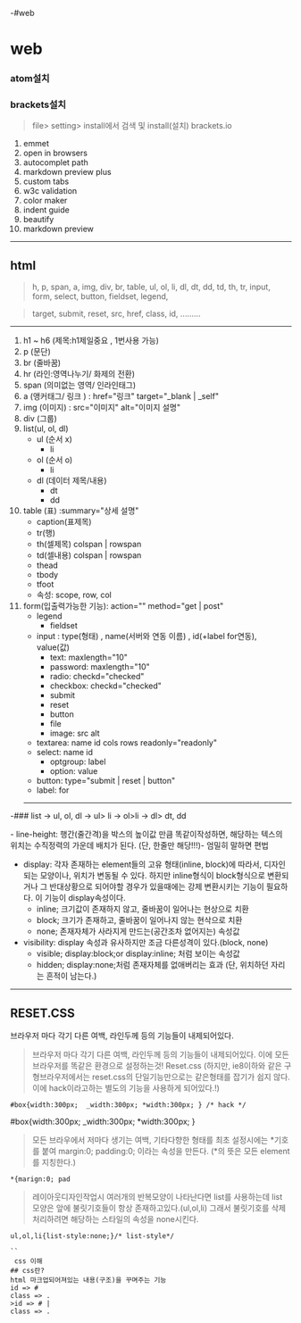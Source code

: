 -#web
# web

### atom설치
### brackets설치

> file> setting> install에서 검색 및 install(설치)
> brackets.io

1. emmet
2. open in browsers
3. autocomplet path
4. markdown preview plus
2. custom tabs
3. w3c validation
4. color maker
5. indent guide
6. beautify
7. markdown preview
___

## html

> h, p, span, a, img, div, br, table, ul, ol, li, dl, dt, dd, td, th, tr, input, form, select, button, fieldset, legend, 

> target, submit, reset, src, href, class, id, .........

___
1. h1 ~ h6 (제목:h1제일중요 , 1번사용 가능)
1. p (문단)
1. br (줄바꿈)
1. hr (라인:영역나누기/ 화제의 전환)
1. span (의미없는 영역/ 인라인태그)
1. a (앵커태그/ 링크 ) : href="링크" target="_blank | _self"
1. img (이미지) : src="이미지" alt="이미지 설명"
1. div (그룹)
1. list(ul, ol, dl)
	- ul (순서 x)
		- li
	- ol (순서 o)
		- li
	- dl (데이터  제목/내용)
		- dt
		- dd
1. table (표) :summary="상세 설명"
	- caption(표제목)
	- tr(행)
	- th(셀제목) colspan | rowspan
	- td(셀내용) colspan | rowspan
	- thead
	- tbody
	- tfoot
	- 속성: scope, row, col
1. form(입출력가능한 기능): action="" method="get | post"
	-	legend
		- fieldset
	- input : type(형태) , name(서버와 연동 이름) , id(+label for연동), value(값)
		- text: maxlength="10" 
		- password: maxlength="10" 
		- radio: checkd="checked"
		- checkbox: checkd="checked"
		- submit
		- reset
		- button
		- file
		- image: src alt
	- textarea: name id cols rows readonly="readonly"
	- select: name id 
		- optgroup: label
		- option: value
	- button: type="submit | reset | button"
	- label: for
	___


  
 -### list
 -> ul, ol, dl
 -> ul> li
 -> ol>li
 -> dl> dt, dd
 
-<!--  -->
 line-height: 행간(줄간격)을 박스의 높이값 만큼 똑같이작성하면, 
해당하는 텍스의 위치는 수직정력의 가운데 배치가 된다.
(단, 한줄만 해당!!!)- 엄밀히 말하면 편법
- display: 각자 존재하는 element들의 고유 형태(inline, block)에 따라서, 디자인되는 모양이나, 위치가 변동될 수 있다.
하지만 inline형식이 block형식으로 변환되거나 그 반대상황으로 되어야할 경우가 있을때에는 강제 변환시키는 기능이 필요하다. 이 기능이 display속성이다.
	* inline; 크기값이 존재하지 않고, 줄바꿈이 일어나는 현상으로 치환
	* block; 크기가 존재하고, 줄바꿈이 일어나지 않는 현삭으로 치환
	* none; 존재자체가 사라지게 만드는(공간조차 없어지는) 속성값
- visibility: display 속성과 유사하지만 조금 다른성격이 있다.(block, none)
	* visible; display:block;or display:inline; 처럼 보이는 속성값
	* hidden; display:none;처럼 존재자체를 없애버리는 효과
	(단, 위치하던 자리는 흔적이 남는다.)
___
## RESET.CSS
 브라우저 마다 각기 다른 여백, 라인두께 등의 기능들이 내제되어있다.
> 브라우저 마다 각기 다른 여백, 라인두께 등의 기능들이 내제되어있다.
 이에 모든 브라우저를 똑같은 환경으로 설정하는것! Reset.css
 (하지만, ie8이하와 같은 구형브라우저에서는 reset.css의 단일기능만으로는 같은형태를 잡기가 쉽지 않다. 
 이에 hack이라고하는 별도의 기능을 사용하게 되어있다.!)

```
#box{width:300px;  _width:300px; *width:300px; } /* hack */
 ```
#box{width:300px;  _width:300px; *width:300px; }

> 모든 브라우에서 저마다 생기는 여백, 기타다향한 형태를 최초 설정시에는 *기호를 붙여 margin:0; padding:0; 이라는 속성을 만든다.
(*의 뜻은 모든 element를 지칭한다.)
 
 ```
*{marign:0; pad
```


>레이아웃디자인작업시 여러개의 반복모양이 나타난다면 list를 사용하는데
list 모양은 앞에 불릿기호들이 항상 존재하고있다.(ul,ol,li)
그래서 불릿기호를 삭제처리하려면 해당하는 스타일의 속성을 none시킨다.

```
ul,ol,li{list-style:none;}/* list-style*/

``
 css 이해
## css란? 
html 마크업되어져있는 내용(구조)을 꾸며주는 기능
id => #
class => .
>id => # |
class => .  

```
<style type="text/css">
@ -53,23 +53,23 @@ ___
___
## RESET.CSS
> 브라우저 마다 각기 다른 여백, 라인두께 등의 기능들이 내제되어있다.
이에 모든 브라우저를 똑같은 환경으로 설정하는것! Reset.css
이에 모든 브라우저를 똑같은 환경으로 설정하는것! __Reset.css__
(하지만, ie8이하와 같은 구형브라우저에서는 reset.css의 단일기능만으로는 같은형태를 잡기가 쉽지 않다. 
이에 hack이라고하는 별도의 기능을 사용하게 되어있다.!)

```
#box{width:300px;  _width:300px; *width:300px; } /* hack */
#box{width:300px;  _width:300px; *width:300px; } // hack 
```

> 모든 브라우에서 저마다 생기는 여백, 기타다향한 형태를 최초 설정시에는 *기호를 붙여 margin:0; padding:0; 이라는 속성을 만든다.
(*의 뜻은 모든 element를 지칭한다.)

```
*{marign:0; pad
*{marign:0; padding:0;}
```


>레이아웃디자인작업시 여러개의 반복모양이 나타난다면 list를 사용하는데
> 레이아웃디자인작업시 여러개의 반복모양이 나타난다면 list를 사용하는데
list 모양은 앞에 불릿기호들이 항상 존재하고있다.(ul,ol,li)
그래서 불릿기호를 삭제처리하려면 해당하는 스타일의 속성을 none시킨다.

@ -80,7 +80,23 @@ ul,ol,li{list-style:none;}/* list-style*/

___

## margin, padding, border, outline
![mpbo](./img/readme/mpbo.jpg)

### margin
> 여백(공간이 생겨서 배경 보인다!)

### padding
> 뼈는 그대로있고 살이 붙는다 배경이 안보인다 

### border
> 외곽선이다 

### outline
>크기는있다 부피는 없다(접근성때 사용)
___
## background

___
## font
> font-weight : 굵기 nomal, right, thi, bold, bolder 서체자체에서 굵기가없으면 안먹을수도 있다.
> font-style : 기울기 italic
> font-size : 16px=12pt=100%=1em=1rem(기준)
> line-height : 줄간격 한글만빼고 모든 120%
> font-family : 서체설정 영어("myriad pro","gill san",arial) > 한글("나눔고딕",dotum,sans-serif,setif)
 ---
> font : {굵기 기울기 크기 / 행간 서체명(font-family를 한칸으로 쭐이기)}
> text-decoration : underline overline none
> letter-spacing : 자간(글자와 글자사이간격) 0:기본-값 줄어듬
> word-spacing : 어간(단어와 단어사이간격)
> font-stretch:장평,

##position
> static : 기본
> fixed : 고정 예:장바구니,스티커 > (absolute줄수있다) 
    화면상 가운데주기 #box{position:fixed; z-index:1000; top:50%; left:50%; margin-left:-250px; margin-top:-100px;}
> absolute(아들): 제한공간을 갖고 위치이동
> relative(엄마): absolute를 만들어 주는것

##z-index : 100;(단위값을 못갖는다. 100단위로줘라)
> tom, left, right, bottom
